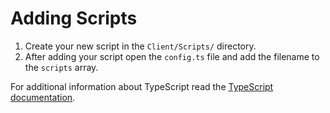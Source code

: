 # Adding Scripts

1. Create your new script in the `Client/Scripts/` directory.
1. After adding your script open the `config.ts` file and add the filename to the `scripts` array.

For additional information about TypeScript read the [TypeScript documentation](https://www.typescriptlang.org/docs/).